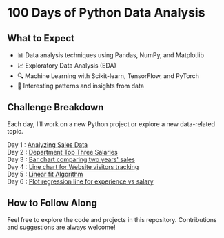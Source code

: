 # 100 Days of Python Data Analysis
## What to Expect
- 📊 Data analysis techniques using Pandas, NumPy, and Matplotlib
- 📈 Exploratory Data Analysis (EDA)
- 🔍 Machine Learning with Scikit-learn, TensorFlow, and PyTorch
- 🧠 Interesting patterns and insights from data
## Challenge Breakdown
Each day, I’ll work on a new Python project or explore a new data-related topic.   

Day 1 : [Analyzing Sales Data](https://github.com/ragavi-ashok/100-Days-of-Python-Data-Analysis/blob/main/100-Days-of-Python-Data-Analysis/day-001/day001.ipynb)  
Day 2 : [Department Top Three Salaries](https://github.com/ragavi-ashok/100-Days-of-Python-Data-Analysis/blob/main/100-Days-of-Python-Data-Analysis/day-002/day002.ipynb)  
Day 3 : [Bar chart comparing two years' sales](https://github.com/ragavi-ashok/100-Days-of-Python-Data-Analysis/blob/main/100-Days-of-Python-Data-Analysis/day-003/day003.ipynb)  
Day 4 : [Line chart for Website visitors tracking](https://github.com/ragavi-ashok/100-Days-of-Python-Data-Analysis/blob/main/100-Days-of-Python-Data-Analysis/day-004/day004.ipynb)  
Day 5 : [Linear fit Algorithm](https://github.com/ragavi-ashok/100-Days-of-Python-Data-Analysis/blob/main/100-Days-of-Python-Data-Analysis/day-005/day005.ipynb)  
Day 6 : [Plot regression line for experience vs salary](https://github.com/ragavi-ashok/100-Days-of-Python-Data-Analysis/blob/main/100-Days-of-Python-Data-Analysis/day-006/day006.ipynb)

## How to Follow Along
Feel free to explore the code and projects in this repository. Contributions and suggestions are always welcome!
